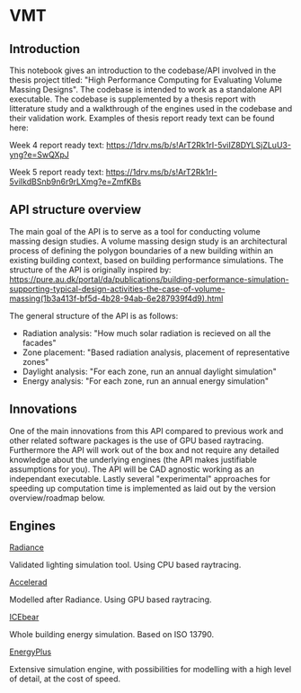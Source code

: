 # VMT
## Introduction

This notebook gives an introduction to the codebase/API involved in the thesis project titled: "High Performance Computing for Evaluating Volume Massing Designs". The codebase is intended to work as a standalone API executable. The codebase is supplemented by a thesis report with litterature study and a walkthrough of the engines used in the codebase and their validation work. Examples of thesis report ready text can be found here:

Week 4 report ready text: https://1drv.ms/b/s!ArT2Rk1rI-5viIZ8DYLSjZLuU3-yng?e=SwQXpJ

Week 5 report ready text: https://1drv.ms/b/s!ArT2Rk1rI-5viIkdBSnb9n6r9rLXmg?e=ZmfKBs

## API structure overview

The main goal of the API is to serve as a tool for conducting volume massing design studies. A volume massing design study is an architectural process of defining the polygon boundaries of a new building within an existing building context, based on building performance simulations. The structure of the API is originally inspired by: https://pure.au.dk/portal/da/publications/building-performance-simulation-supporting-typical-design-activities-the-case-of-volume-massing(1b3a413f-bf5d-4b28-94ab-6e287939f4d9).html

The general structure of the API is as follows:

* Radiation analysis:   "How much solar radiation is recieved on all the facades"
* Zone placement:       "Based radiation analysis, placement of representative zones"
* Daylight analysis:    "For each zone, run an annual daylight simulation"
* Energy analysis:      "For each zone, run an annual energy simulation"


## Innovations

One of the main innovations from this API compared to previous work and other related software packages is the use of GPU based raytracing. Furthermore the API will work out of the box and not require any detailed knowledge about the underlying engines (the API makes justifiable assumptions for you). The API will be CAD agnostic working as an independant executable. Lastly several "experimental" approaches for speeding up computation time is implemented as laid out by the version overview/roadmap below.

## Engines

[Radiance](https://www.radiance-online.org/)

Validated lighting simulation tool. Using CPU based raytracing.

[Accelerad](https://nljones.github.io/Accelerad/)

Modelled after Radiance. Using GPU based raytracing.

[ICEbear](http://www.idbuild.dk/icebear)

Whole building energy simulation. Based on ISO 13790.

[EnergyPlus](https://energyplus.net/)

Extensive simulation engine, with possibilities for modelling with a high level of detail, at the cost of speed.

